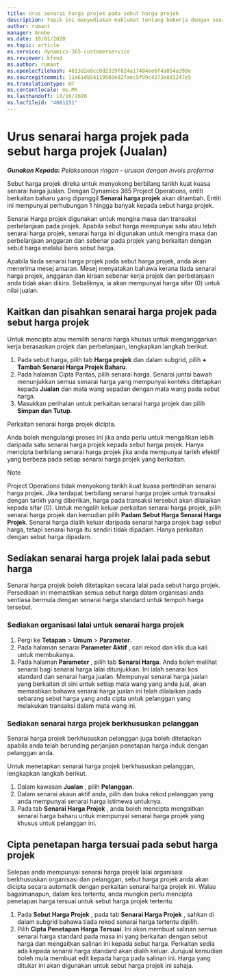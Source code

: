 ```yaml
---
title: Urus senarai harga projek pada sebut harga projek
description: Topik ini menyediakan maklumat tentang bekerja dengan senarai harga projek pada sebut harga. (Sales)
author: rumant
manager: Annbe
ms.date: 10/01/2020
ms.topic: article
ms.service: dynamics-365-customerservice
ms.reviewer: kfend
ms.author: rumant
ms.openlocfilehash: 4013d2e8cc0d2329f824a17484ee6f4a054a390e
ms.sourcegitcommit: 11a61db54119503e82faec5f99c4273e8d1247e5
ms.translationtype: HT
ms.contentlocale: ms-MY
ms.lasthandoff: 10/16/2020
ms.locfileid: "4081151"
---
```

# <a name="manage-project-price-lists-on-project-quotes-sales"></a>Urus senarai harga projek pada sebut harga projek (Jualan)

_**Gunakan Kepada:** Pelaksanaan ringan - urusan dengan invois proforma_

Sebut harga projek direka untuk menyokong berbilang tarikh kuat kuasa senarai harga jualan. Dengan Dynamics 365 Project Operations, entiti berkaitan baharu yang dipanggil **Senarai harga projek** akan ditambah. Entiti ini mempunyai perhubungan 1 hingga banyak kepada sebut harga projek.

Senarai Harga projek digunakan untuk mengira masa dan transaksi perbelanjaan pada projek. Apabila sebut harga mempunyai satu atau lebih senarai harga projek, senarai harga ini digunakan untuk mengira masa dan perbelanjaan anggaran dan sebenar pada projek yang berkaitan dengan sebut harga melalui baris sebut harga.

Apabila tiada senarai harga projek pada sebut harga projek, anda akan menerima mesej amaran. Mesej menyatakan bahawa kerana tiada senarai harga projek, anggaran dan kiraan sebenar kerja projek dan perbelanjaan anda tidak akan dikira. Sebaliknya, ia akan mempunyai harga sifar (0) untuk nilai jualan.

## <a name="associate-or-disassociate-a-project-price-list-on-a-project-quote"></a>Kaitkan dan pisahkan senarai harga projek pada sebut harga projek

Untuk mencipta atau memilih senarai harga khusus untuk menganggarkan kerja berasaskan projek dan perbelanjaan, lengkapkan langkah berikut.

1. Pada sebut harga, pilih tab **Harga projek** dan dalam subgrid, pilih **+ Tambah Senarai Harga Projek Baharu**.
2. Pada halaman Cipta Pantas, pilih senarai harga. Senarai juntai bawah menunjukkan semua senarai harga yang mempunyai konteks ditetapkan kepada **Jualan** dan mata wang sepadan dengan mata wang pada sebut harga.
4. Masukkan perihalan untuk perkaitan senarai harga projek dan pilih **Simpan dan Tutup**.

Perkaitan senarai harga projek dicipta.

Anda boleh mengulangi proses ini jika anda perlu untuk mengaitkan lebih daripada satu senarai harga projek kepada sebut harga projek. Hanya mencipta berbilang senarai harga projek jika anda mempunyai tarikh efektif yang berbeza pada setiap senarai harga projek yang berkaitan.

> [!NOTE]
> Project Operations tidak menyokong tarikh kuat kuasa pertindihan senarai harga projek. Jika terdapat berbilang senarai harga projek untuk transaksi dengan tarikh yang diberikan, harga pada transaksi tersebut akan dilalaikan kepada sifar (0).
Untuk mengalih keluar perkaitan senarai harga projek, pilih senarai harga projek dan kemudian pilih **Padam Sebut Harga Senarai Harga Projek**. Senarai harga dialih keluar daripada senarai harga projek bagi sebut harga, tetapi senarai harga itu sendiri tidak dipadam. Hanya perkaitan dengan sebut harga dipadam.

## <a name="set-up-default-project-price-lists-on-a-quote"></a>Sediakan senarai harga projek lalai pada sebut harga

Senarai harga projek boleh ditetapkan secara lalai pada sebut harga projek. Persediaan ini memastikan semua sebut harga dalam organisasi anda sentiasa bermula dengan senarai harga standard untuk tempoh harga tersebut.

### <a name="set-up-organizational-default-for-project-price-lists"></a>Sediakan organisasi lalai untuk senarai harga projek

1. Pergi ke **Tetapan** > **Umum** > **Parameter**.
2. Pada halaman senarai **Parameter Aktif** , cari rekod dan klik dua kali untuk membukanya. 
3. Pada halaman **Parameter** , pilih tab **Senarai Harga**. Anda boleh melihat senarai bagi senarai harga lalai ditunjukkan. Ini ialah senarai kos standard dan senarai harga jualan. Mempunyai senarai harga jualan yang berkaitan di sini untuk setiap mata wang yang anda jual, akan memastikan bahawa senarai harga jualan ini telah dilalaikan pada sebarang sebut harga yang anda cipta untuk pelanggan yang melakukan transaksi dalam mata wang ini.

### <a name="set-up-customer-specific-project-price-lists"></a>Sediakan senarai harga projek berkhususkan pelanggan

Senarai harga projek berkhususkan pelanggan juga boleh ditetapkan apabila anda telah berunding perjanjian penetapan harga induk dengan pelanggan anda.

Untuk menetapkan senarai harga projek berkhususkan pelanggan, lengkapkan langkah berikut.

1. Dalam kawasan **Jualan** , pilih **Pelanggan**.
2. Dalam senarai akaun aktif anda, pilih dan buka rekod pelanggan yang anda mempunyai senarai harga istimewa untuknya.
3. Pada tab **Senarai Harga Projek** , anda boleh mencipta mengaitkan senarai harga baharu untuk mempunyai senarai harga projek yang khusus untuk pelanggan ini.

## <a name="create-custom-pricing-on-a-project-quote"></a>Cipta penetapan harga tersuai pada sebut harga projek

Selepas anda mempunyai senarai harga projek lalai organisasi berkhususkan organisasi dan pelanggan, sebut harga projek anda akan dicipta secara automatik dengan perkaitan senarai harga projek ini. Walau bagaimanapun, dalam kes tertentu, anda mungkin perlu mencipta penetapan harga tersuai untuk sebut harga projek tertentu. 

1. Pada **Sebut Harga Projek** , pada tab **Senarai Harga Projek** , sahkan di dalam subgrid bahawa tiada rekod senarai harga tertentu dipilih.
2. Pilih **Cipta Penetapan Harga Tersuai**. Ini akan membuat salinan semua senarai harga standard pada masa ini yang berkaitan dengan sebut harga dan mengaitkan salinan ini kepada sebut harga. Perkaitan sedia ada kepada senarai harga standard akan dialih keluar. Jurujual kemudian boleh mula membuat edit kepada harga pada salinan ini. Harga yang ditukar ini akan digunakan untuk sebut harga projek ini sahaja.
